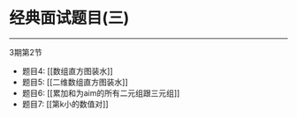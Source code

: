 # 经典面试题目(三)


---

3期第2节

- 题目4: [[数组直方图装水]]
- 题目5: [[二维数组直方图装水]]
- 题目6: [[累加和为aim的所有二元组跟三元组]]
- 题目7: [[第k小的数值对]]